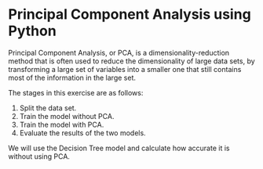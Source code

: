 # Principal Component Analysis using Python
Principal Component Analysis, or PCA, is a dimensionality-reduction method that is often used to reduce the dimensionality of large data sets, by transforming a large set of variables into a smaller one that still contains most of the information in the large set.


The stages in this exercise are as follows:
1. Split the data set.
2. Train the model without PCA.
3. Train the model with PCA.
4. Evaluate the results of the two models.

We will use the Decision Tree model and calculate how accurate it is without using PCA.
